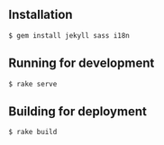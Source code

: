 ## Installation

```
$ gem install jekyll sass i18n
```

## Running for development
```
$ rake serve
```

## Building for deployment
```
$ rake build
```